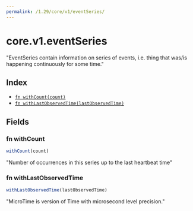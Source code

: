 ```yaml
---
permalink: /1.29/core/v1/eventSeries/
---
```


# core.v1.eventSeries

"EventSeries contain information on series of events, i.e. thing that was/is happening continuously for some time."

## Index

* [`fn withCount(count)`](#fn-withcount)
* [`fn withLastObservedTime(lastObservedTime)`](#fn-withlastobservedtime)

## Fields

### fn withCount

```ts
withCount(count)
```

"Number of occurrences in this series up to the last heartbeat time"

### fn withLastObservedTime

```ts
withLastObservedTime(lastObservedTime)
```

"MicroTime is version of Time with microsecond level precision."